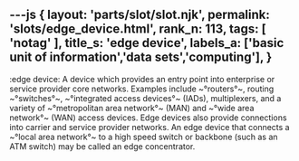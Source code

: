 ---js
{
  layout: 'parts/slot/slot.njk',
  permalink: 'slots/edge_device.html',
  rank_n: 113,
  tags: [ 'notag' ],
  title_s: 'edge device',
  labels_a: ['basic unit of information','data sets','computing'],
}
---
:edge device:
A device which provides an entry point into enterprise or service provider core networks. Examples include ~°routers°~, routing ~°switches°~, ~°integrated access devices°~ (IADs), multiplexers, and a variety of ~°metropolitan area network°~ (MAN) and ~°wide area network°~ (WAN) access devices.  Edge devices also provide connections into carrier and service provider networks. An edge device that connects a ~°local area network°~ to a high speed switch or backbone (such as an ATM switch) may be called an edge concentrator.
